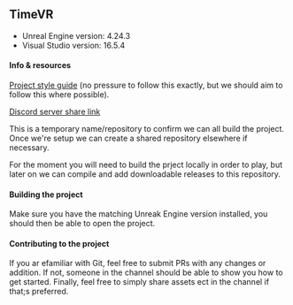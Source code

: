 ## TimeVR

- Unreal Engine version: 4.24.3  
- Visual Studio version: 16.5.4

#### Info & resources

[Project style guide](https://github.com/Allar/ue4-style-guide#structure) (no pressure to follow this exactly, but we should aim to follow this where possible).

[Discord server share link](https://discord.gg/navFmW)

This is a temporary name/repository to confirm we can all build the project. Once we're setup we can create a shared repository elsewhere if necessary.

For the moment you will need to build the prject locally in order to play, but later on we can compile and add downloadable releases to this repository.

#### Building the project

Make sure you have the matching Unreak Engine version installed, you should then be able to open the project.

#### Contributing to the project

If you ar efamiliar with Git, feel free to submit PRs with any changes or addition. If not, someone in the channel should be able to show you how to get started. Finally, feel free to simply share assets ect in the channel if that;s preferred.